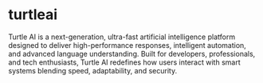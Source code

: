 # turtleai
Turtle AI is a next-generation, ultra-fast artificial intelligence platform designed to deliver high-performance responses, intelligent automation, and advanced language understanding. Built for developers, professionals, and tech enthusiasts, Turtle AI redefines how users interact with smart systems blending speed, adaptability, and security.
